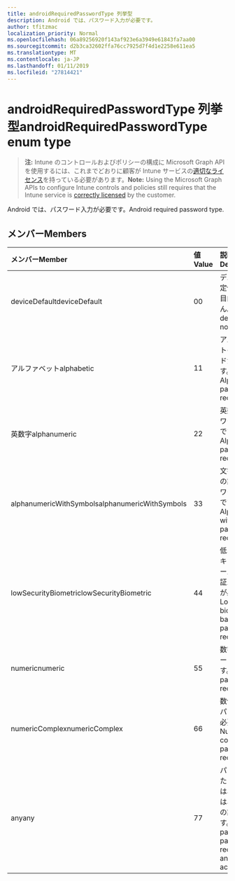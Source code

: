 ```yaml
---
title: androidRequiredPasswordType 列挙型
description: Android では、パスワード入力が必要です。
author: tfitzmac
localization_priority: Normal
ms.openlocfilehash: 06a89256920f143af923e6a3949e61843fa7aa00
ms.sourcegitcommit: d2b3ca32602ffa76cc7925d7f4d1e2258e611ea5
ms.translationtype: MT
ms.contentlocale: ja-JP
ms.lasthandoff: 01/11/2019
ms.locfileid: "27814421"
---
```

# <a name="androidrequiredpasswordtype-enum-type"></a><span data-ttu-id="e6c63-103">androidRequiredPasswordType 列挙型</span><span class="sxs-lookup"><span data-stu-id="e6c63-103">androidRequiredPasswordType enum type</span></span>

> <span data-ttu-id="e6c63-104">**注:** Intune のコントロールおよびポリシーの構成に Microsoft Graph API を使用するには、これまでどおりに顧客が Intune サービスの[適切なライセンス](https://go.microsoft.com/fwlink/?linkid=839381)を持っている必要があります。</span><span class="sxs-lookup"><span data-stu-id="e6c63-104">**Note:** Using the Microsoft Graph APIs to configure Intune controls and policies still requires that the Intune service is [correctly licensed](https://go.microsoft.com/fwlink/?linkid=839381) by the customer.</span></span>

<span data-ttu-id="e6c63-105">Android では、パスワード入力が必要です。</span><span class="sxs-lookup"><span data-stu-id="e6c63-105">Android required password type.</span></span>
## <a name="members"></a><span data-ttu-id="e6c63-106">メンバー</span><span class="sxs-lookup"><span data-stu-id="e6c63-106">Members</span></span>
|<span data-ttu-id="e6c63-107">メンバー</span><span class="sxs-lookup"><span data-stu-id="e6c63-107">Member</span></span>|<span data-ttu-id="e6c63-108">値</span><span class="sxs-lookup"><span data-stu-id="e6c63-108">Value</span></span>|<span data-ttu-id="e6c63-109">説明</span><span class="sxs-lookup"><span data-stu-id="e6c63-109">Description</span></span>|
|:---|:---|:---|
|<span data-ttu-id="e6c63-110">deviceDefault</span><span class="sxs-lookup"><span data-stu-id="e6c63-110">deviceDefault</span></span>|<span data-ttu-id="e6c63-111">0</span><span class="sxs-lookup"><span data-stu-id="e6c63-111">0</span></span>|<span data-ttu-id="e6c63-112">デバイスの既定値でことを目的しません。</span><span class="sxs-lookup"><span data-stu-id="e6c63-112">Device default value, no intent.</span></span>|
|<span data-ttu-id="e6c63-113">アルファベット</span><span class="sxs-lookup"><span data-stu-id="e6c63-113">alphabetic</span></span>|<span data-ttu-id="e6c63-114">1</span><span class="sxs-lookup"><span data-stu-id="e6c63-114">1</span></span>|<span data-ttu-id="e6c63-115">アルファベットのパスワードが必要です。</span><span class="sxs-lookup"><span data-stu-id="e6c63-115">Alphabetic password required.</span></span>|
|<span data-ttu-id="e6c63-116">英数字</span><span class="sxs-lookup"><span data-stu-id="e6c63-116">alphanumeric</span></span>|<span data-ttu-id="e6c63-117">2</span><span class="sxs-lookup"><span data-stu-id="e6c63-117">2</span></span>|<span data-ttu-id="e6c63-118">英数字のパスワードが必要です。</span><span class="sxs-lookup"><span data-stu-id="e6c63-118">Alphanumeric password required.</span></span>|
|<span data-ttu-id="e6c63-119">alphanumericWithSymbols</span><span class="sxs-lookup"><span data-stu-id="e6c63-119">alphanumericWithSymbols</span></span>|<span data-ttu-id="e6c63-120">3</span><span class="sxs-lookup"><span data-stu-id="e6c63-120">3</span></span>|<span data-ttu-id="e6c63-121">文字の英数字の記号のパスワードが必要です。</span><span class="sxs-lookup"><span data-stu-id="e6c63-121">Alphanumeric with symbols password required.</span></span>|
|<span data-ttu-id="e6c63-122">lowSecurityBiometric</span><span class="sxs-lookup"><span data-stu-id="e6c63-122">lowSecurityBiometric</span></span>|<span data-ttu-id="e6c63-123">4</span><span class="sxs-lookup"><span data-stu-id="e6c63-123">4</span></span>|<span data-ttu-id="e6c63-124">低レベルのセキュリティ ベースの生体認証パスワードが必要です。</span><span class="sxs-lookup"><span data-stu-id="e6c63-124">Low security biometrics based password required.</span></span>|
|<span data-ttu-id="e6c63-125">numeric</span><span class="sxs-lookup"><span data-stu-id="e6c63-125">numeric</span></span>|<span data-ttu-id="e6c63-126">5</span><span class="sxs-lookup"><span data-stu-id="e6c63-126">5</span></span>|<span data-ttu-id="e6c63-127">数字のパスワードが必要です。</span><span class="sxs-lookup"><span data-stu-id="e6c63-127">Numeric password required.</span></span>|
|<span data-ttu-id="e6c63-128">numericComplex</span><span class="sxs-lookup"><span data-stu-id="e6c63-128">numericComplex</span></span>|<span data-ttu-id="e6c63-129">6</span><span class="sxs-lookup"><span data-stu-id="e6c63-129">6</span></span>|<span data-ttu-id="e6c63-130">数値の複雑なパスワードが必要です。</span><span class="sxs-lookup"><span data-stu-id="e6c63-130">Numeric complex password required.</span></span>|
|<span data-ttu-id="e6c63-131">any</span><span class="sxs-lookup"><span data-stu-id="e6c63-131">any</span></span>|<span data-ttu-id="e6c63-132">7</span><span class="sxs-lookup"><span data-stu-id="e6c63-132">7</span></span>|<span data-ttu-id="e6c63-133">パスワードまたはパターンは、必須では、いずれかの許容可能です。</span><span class="sxs-lookup"><span data-stu-id="e6c63-133">A password or pattern is required, and any is acceptable.</span></span>|




